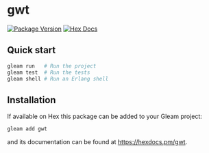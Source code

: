 # gwt

[![Package Version](https://img.shields.io/hexpm/v/gwt)](https://hex.pm/packages/gwt)
[![Hex Docs](https://img.shields.io/badge/hex-docs-ffaff3)](https://hexdocs.pm/gwt/)

## Quick start

```sh
gleam run   # Run the project
gleam test  # Run the tests
gleam shell # Run an Erlang shell
```

## Installation

If available on Hex this package can be added to your Gleam project:

```sh
gleam add gwt
```

and its documentation can be found at <https://hexdocs.pm/gwt>.
